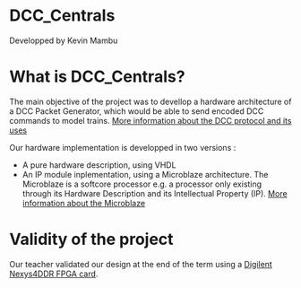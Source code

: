 # DCC_Centrals
Developped by Kevin Mambu

# What is DCC_Centrals?
The main objective of the project was to devellop a hardware architecture of a DCC Packet Generator, which would be able to send encoded DCC commands to model trains. [More information about the DCC protocol and its uses](https://en.wikipedia.org/wiki/Digital_Command_Control)

Our hardware implementation is developped in two versions :
* A pure hardware description, using VHDL
* An IP module inplementation, using a Microblaze architecture. The Microblaze is a softcore processor e.g. a processor only existing through its Hardware Description and its Intellectual Property (IP). [More information about the Microblaze](https://www.xilinx.com/products/design-tools/microblaze.html)

# Validity of the project
Our teacher validated our design at the end of the term using a [Digilent Nexys4DDR FPGA card](https://reference.digilentinc.com/reference/programmable-logic/nexys-4-ddr/reference-manual).
